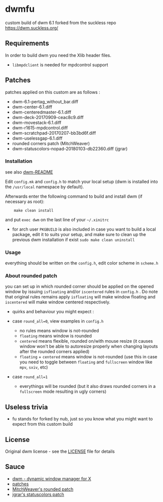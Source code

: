 # dwmfu

custom build of dwm 6.1 forked from the suckless repo https://dwm.suckless.org/

## Requirements
In order to build dwm you need the Xlib header files.
- `libmpdclient` is needed for mpdcontrol support

## Patches
patches applied on this custom are as follows :
* dwm-6.1-pertag_without_bar.diff
* dwm-center-6.1.diff
* dwm-centeredmaster-6.1.diff
* dwm-deck-20170909-ceac8c9.diff
* dwm-movestack-6.1.diff
* dwm-r1615-mpdcontrol.diff
* dwm-scratchpad-20170207-bb3bd6f.diff
* dwm-uselessgap-6.1.diff
* rounded corners patch (MitchWeaver)
* dwm-statuscolors-nopad-20180103-db22360.diff (jgrar)

### Installation
see also [dwm-README](dwm-README)

Edit `config.mk` and `config.h` to match your local setup (dwm is installed into
the `/usr/local` namespace by default).

Afterwards enter the following command to build and install dwm (if
necessary as root):

```
    make clean install
```
and put `exec dwm` on the last line of your `~/.xinitrc`
- for arch user `PKGBUILD` is also included in case you want to build a local package, edit it to suits your setup, and make sure to clean up the previous dwm installation if exist `sudo make clean uninstall`

### Usage
everything should be written on the `config.h`, edit color scheme in `scheme.h`

### About rounded patch
you can set up in which rounded corner should be applied on the opened window by issuing `isfloating` and/or `iscentered` rules in `config.h` . Do note that original rules remains apply `isfloating` will make window floating and `iscentered` will make window centered respectively.
- quirks and behaviour you might expect :
* case `round_all=0`, view examples in `config.h`
    - no rules means window is not-rounded
    - `floating` means window is rounded
    - `centered` means flexible, rounded on/with mouse resize (it causes window won't be able to autoresize properly when changing layouts after the rounded corners applied)
    - `floating` + `centered` means window is not-rounded (use this in case you need to toggle between `floating` and `fullscreen` window like `mpv`, `sxiv`, etc)

* case `round_all=1`
    - everythings will be rounded (but it also draws rounded corners in a `fullscreen` mode resulting in ugly corners)

## Useless trivia
- fu stands for forked by nub, just so you know what you might want to expect from this custom build

## License
Original dwm license - see the [LICENSE](LICENSE) file for details

## Sauce
* [dwm - dynamic window manager for X](https://dwm.suckless.org/)
* [patches](https://dwm.suckless.org/patches/)
* [MitchWeaver's rounded patch](https://github.com/MitchWeaver/dotfiles/blob/8d76e479715e7fa7b4df153719d3d25144f9f7f2/suckless-tools/dwm/dwm/dwm.c#L938)
* [jgrar's statuscolors patch](https://github.com/jgrar/dwm-patches/blob/master/statuscolors/dwm-statuscolors-nopad-20180103-db22360.diff)
